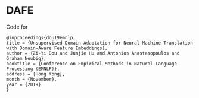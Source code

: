 # DAFE

Code for

    @inproceedings{dou19emnlp,
    title = {Unsupervised Domain Adaptation for Neural Machine Translation with Domain-Aware Feature Embeddings},
    author = {Zi-Yi Dou and Junjie Hu and Antonios Anastasopoulos and Graham Neubig},
    booktitle = {Conference on Empirical Methods in Natural Language Processing (EMNLP)},
    address = {Hong Kong},
    month = {November},
    year = {2019}
    }
